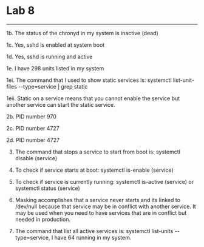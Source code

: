 # Lab 8 

---


1b. The status of the chronyd in my system is inactive (dead)

1c. Yes, sshd is enabled at system boot

1d. Yes, sshd is running and active

1e. I have 298 units listed in my system

1ei. The command that I used to show static services is: systemctl list-unit-files --type=service | grep static

1eii. Static on a service means that you cannot enable the service but another service can start the static service.

2b. PID number 970 

2c. PID number 4727

2d. PID number 4727

3. The command that stops a service to start from boot is: systemctl disable (service)

4. To check if service starts at boot: systemctl is-enable (service)

5. To check if service is currently running: systemctl is-active (service) or systemctl status (service)

6. Masking accomplishes that a service never starts and its linked to /dev/null because that service may be in conflict with 
   another service. It may be used when you need to have services that are in conflict but needed in production.

7. The command that list all active services is: systemctl list-units --type=service, I have 64 running in my system.

